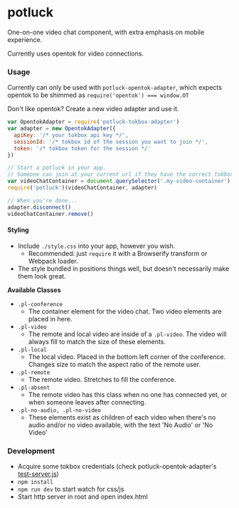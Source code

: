 # potluck

One-on-one video chat component, with extra emphasis on mobile experience.

Currently uses opentok for video connections.

### Usage

Currently can only be used with `potluck-opentok-adapter`, which expects opentok to be
shimmed as `require('opentok') === window.OT`

Don't like opentok? Create a new video adapter and use it.

```js
var OpentokAdapter = require('potluck-tokbox-adapter')
var adapter = new OpentokAdapter({
  apiKey: '/* your tokbox api key */',
  sessionId: '/* tokbox id of the session you want to join */',
  token: '/* tokbox token for the session */'
})

// Start a potluck in your app.
// Someone can join at your current url if they have the correct tokbox credentials.
var videoChatContainer = document.querySelector('.my-video-container')
require('potluck')(videoChatContainer, adapter)

// When you're done...
adapter.disconnect()
videoChatContainer.remove()
```

#### Styling

- Include `./style.css` into your app, however you wish.
  * Recommended: just `require` it with a Browserify transform or Webpack loader.
- The style bundled in positions things well, but doesn't necessarily make them look great.

**Available Classes**

- `.pl-conference`
  * The container element for the video chat. Two video elements are placed in here.
- `.pl-video`
  * The remote and local video are inside of a `.pl-video`. The video will always fill to match the size of these elements.
- `.pl-local`
  * The local video. Placed in the bottom left corner of the conference. Changes size to match the aspect ratio of the remote user.
- `.pl-remote`
  * The remote video. Stretches to fill the conference.
- `.pl-absent`
  * The remote video has this class when no one has connected yet, or when someone leaves after connecting.
- `.pl-no-audio, .pl-no-video`
  * These elements exist as children of each video when there's no audio and/or no video available, with the text 'No Audio' or 'No Video'

### Development

- Acquire some tokbox credentials (check potluck-opentok-adapter's [test-server.js](https://github.com/eaze/potluck-opentok-adapter/blob/master/test-server.js))
- `npm install`
- `npm run dev` to start watch for css/js
- Start http server in root and open index.html
